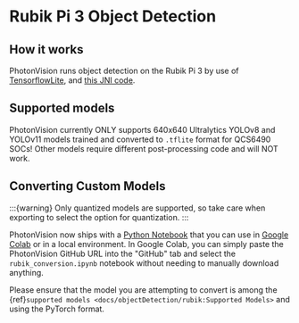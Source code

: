 # Rubik Pi 3 Object Detection

## How it works

PhotonVision runs object detection on the Rubik Pi 3 by use of [TensorflowLite](https://github.com/tensorflow/tensorflow), and [this JNI code](https://github.com/PhotonVision/rubik_jni).

## Supported models

PhotonVision currently ONLY supports 640x640 Ultralytics YOLOv8 and YOLOv11 models trained and converted to `.tflite` format for QCS6490 SOCs! Other models require different post-processing code and will NOT work.

## Converting Custom Models

:::{warning}
Only quantized models are supported, so take care when exporting to select the option for quantization.
:::

PhotonVision now ships with a [Python Notebook](https://github.com/PhotonVision/photonvision/blob/main/scripts/rubik_conversion.ipynb) that you can use in [Google Colab](https://colab.research.google.com) or in a local environment. In Google Colab, you can simply paste the PhotonVision GitHub URL into the "GitHub" tab and select the `rubik_conversion.ipynb` notebook without needing to manually download anything.

Please ensure that the model you are attempting to convert is among the {ref}`supported models <docs/objectDetection/rubik:Supported Models>` and using the PyTorch format.
